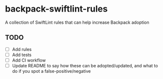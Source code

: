 # backpack-swiftlint-rules

A collection of SwiftLint rules that can help increase Backpack adoption

## TODO

 - [ ] Add rules
 - [ ] Add tests
 - [ ] Add CI workflow
 - [ ] Update README to say how these can be adopted/updated, and what to do if you spot a false-positive/negative
